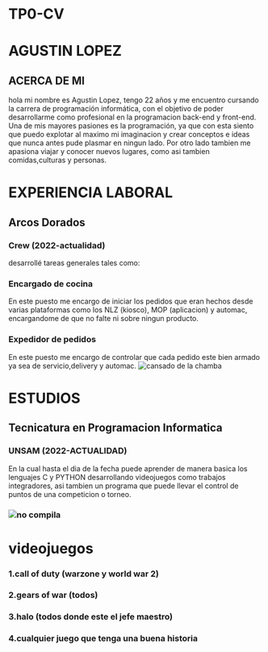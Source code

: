 # TP0-CV
# AGUSTIN LOPEZ
## ACERCA DE MI
hola mi nombre es Agustin Lopez, tengo 22 años y me encuentro cursando la carrera de programación informática, con el objetivo de poder desarrollarme como profesional en la programacion back-end y front-end. Una de mis mayores pasiones es la programación, ya que con esta siento que puedo explotar al maximo mi imaginacion y crear conceptos e ideas que nunca antes pude plasmar en ningun lado. Por otro lado tambien me apasiona viajar y conocer nuevos lugares, como asi tambien comidas,culturas y personas.
 # EXPERIENCIA LABORAL
## Arcos Dorados
### Crew (2022-actualidad)
desarrollé tareas generales tales como:
### Encargado de cocina
En este puesto me encargo de iniciar los pedidos que eran hechos desde varias plataformas como los NLZ (kiosco), MOP (aplicacion) y automac, encargandome de que no falte ni sobre ningun producto.
### Expedidor de pedidos
En este puesto me encargo de controlar que cada pedido este bien armado ya sea de servicio,delivery y automac.
![cansado de la chamba](https://cdn.memegenerator.es/imagenes/memes/thumb/33/18/33180148.jpg)

# ESTUDIOS
## Tecnicatura en Programacion Informatica
### UNSAM (2022-ACTUALIDAD)
En la cual hasta el dia de la fecha puede aprender de manera basica los lenguajes C y PYTHON desarrollando videojuegos como trabajos integradores, asi tambien un programa que puede llevar el control de puntos de una competicion o torneo.

### ![no compila](https://tecnofacts.mx/wp-content/uploads/2018/11/memes-de-programadores-1.jpg)
# videojuegos
### 1.call of duty (warzone y world war 2)                                                  
### 2.gears of war (todos)
### 3.halo (todos donde este el jefe maestro)
### 4.cualquier juego que tenga una buena historia

